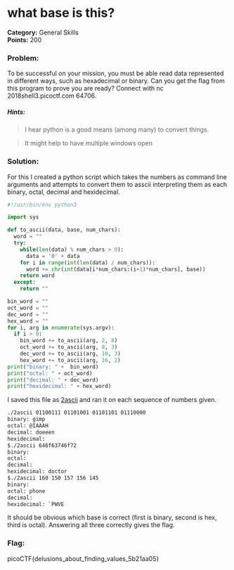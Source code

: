 # what base is this?
__Category:__ General Skills   
__Points:__ 200

### Problem:

To be successful on your mission, you must be able read data represented in different ways, such as hexadecimal or binary. Can you get the flag from this program to prove you are ready? Connect with nc 2018shell3.picoctf.com 64706.

##### Hints:
> I hear python is a good means (among many) to convert things.

> It might help to have multiple windows open

### Solution:

For this I created a python script which takes the numbers as command line arguments and attempts to convert them to asscii interpreting them as each binary, octal, decimal and hexidecimal.

```Python
#!/usr/bin/env python3

import sys

def to_ascii(data, base, num_chars):
  word = ""
  try:
    while(len(data) % num_chars > 0):
      data = '0' + data
    for i in range(int(len(data) / num_chars)):
      word += chr(int(data[i*num_chars:(i+1)*num_chars], base))
    return word
  except:
    return ""

bin_word = ""
oct_word = ""
dec_word = ""
hex_word = ""
for i, arg in enumerate(sys.argv):
  if i > 0:
    bin_word += to_ascii(arg, 2, 8)
    oct_word += to_ascii(arg, 8, 3)
    dec_word += to_ascii(arg, 10, 3)
    hex_word += to_ascii(arg, 16, 2)
print("binary: " +  bin_word) 
print("octal: " + oct_word)
print("decimal: " + dec_word)
print("hexidecimal: " + hex_word)

```

I saved this file as [2ascii](2ascii) and ran it on each sequence of numbers given.

```bash 
./2ascii 01100111 01101001 01101101 01110000
binary: gimp
octal: @IAAAH
decimal: doeeen
hexidecimal: 
$./2ascii 646f63746f72
binary: 
octal: 
decimal: 
hexidecimal: doctor
$./2ascii 160 150 157 156 145
binary: 
octal: phone
decimal:  
hexidecimal: `PWVE
```

It should be obvious which base is correct (first is binary, second is hex, third is octal). Answering all three correctly gives the flag.
### Flag:

picoCTF{delusions_about_finding_values_5b21aa05}
